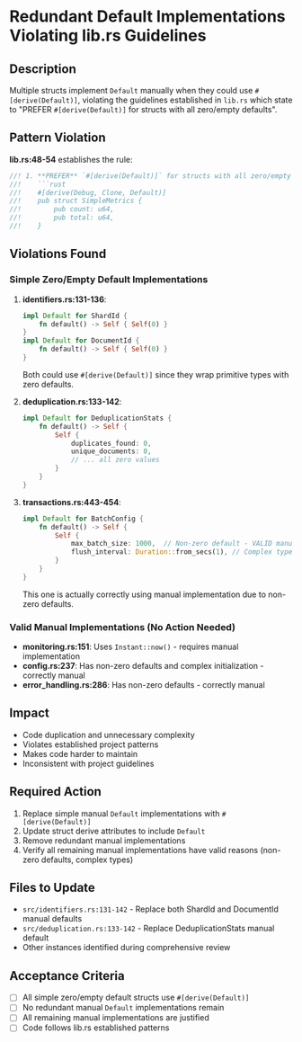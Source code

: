 # Redundant Default Implementations Violating lib.rs Guidelines

## Description
Multiple structs implement `Default` manually when they could use `#[derive(Default)]`, violating the guidelines established in `lib.rs` which state to "PREFER `#[derive(Default)]` for structs with all zero/empty defaults".

## Pattern Violation
**lib.rs:48-54** establishes the rule:
```rust
//! 1. **PREFER** `#[derive(Default)]` for structs with all zero/empty defaults:
//!    ```rust
//!    #[derive(Debug, Clone, Default)]
//!    pub struct SimpleMetrics {
//!        pub count: u64,
//!        pub total: u64,
//!    }
```

## Violations Found

### Simple Zero/Empty Default Implementations
1. **identifiers.rs:131-136**:
   ```rust
   impl Default for ShardId {
       fn default() -> Self { Self(0) }
   }
   impl Default for DocumentId {
       fn default() -> Self { Self(0) }  
   }
   ```
   Both could use `#[derive(Default)]` since they wrap primitive types with zero defaults.

2. **deduplication.rs:133-142**:
   ```rust
   impl Default for DeduplicationStats {
       fn default() -> Self {
           Self {
               duplicates_found: 0,
               unique_documents: 0,
               // ... all zero values
           }
       }
   }
   ```

3. **transactions.rs:443-454**:
   ```rust
   impl Default for BatchConfig {
       fn default() -> Self {
           Self {
               max_batch_size: 1000,  // Non-zero default - VALID manual impl
               flush_interval: Duration::from_secs(1), // Complex type - VALID
           }
       }
   }
   ```
   This one is actually correctly using manual implementation due to non-zero defaults.

### Valid Manual Implementations (No Action Needed)
- **monitoring.rs:151**: Uses `Instant::now()` - requires manual implementation
- **config.rs:237**: Has non-zero defaults and complex initialization - correctly manual
- **error_handling.rs:286**: Has non-zero defaults - correctly manual

## Impact
- Code duplication and unnecessary complexity
- Violates established project patterns
- Makes code harder to maintain
- Inconsistent with project guidelines

## Required Action
1. Replace simple manual `Default` implementations with `#[derive(Default)]`
2. Update struct derive attributes to include `Default`
3. Remove redundant manual implementations
4. Verify all remaining manual implementations have valid reasons (non-zero defaults, complex types)

## Files to Update
- `src/identifiers.rs:131-142` - Replace both ShardId and DocumentId manual defaults
- `src/deduplication.rs:133-142` - Replace DeduplicationStats manual default
- Other instances identified during comprehensive review

## Acceptance Criteria
- [ ] All simple zero/empty default structs use `#[derive(Default)]`
- [ ] No redundant manual `Default` implementations remain
- [ ] All remaining manual implementations are justified
- [ ] Code follows lib.rs established patterns